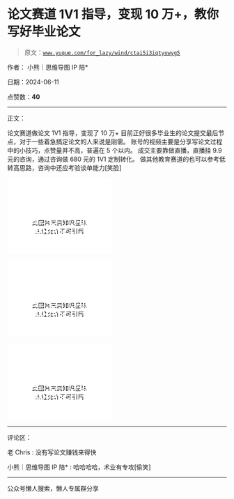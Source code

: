 # 论文赛道 1V1 指导，变现 10 万+，教你写好毕业论文

> 原文：[`www.yuque.com/for_lazy/wind/ctai5i3iqtyuwyg5`](https://www.yuque.com/for_lazy/wind/ctai5i3iqtyuwyg5)

作者： 小熊｜思维导图 IP 陪*

日期：2024-06-11

点赞数：**40**

* * *

正文：

论文赛道做论文 1V1 指导，变现了 10 万+ 目前正好很多毕业生的论文提交最后节点，对于一些着急搞定论文的人来说是刚需。
账号的视频主要是分享写论文过程中的小技巧，点赞量并不高，普遍在 5 个以内。 成交主要靠做直播，直播挂 9.9 元的咨询，通过咨询做 680 元的 1V1 定制转化。
做其他教育赛道的也可以参考低转高思路，咨询中还应考验谈单能力[笑脸]

![](img/1615ec5b80453fbc2d18aa5bf7cadcda.png)

![](img/e7b61a9f28afcd2687c2929a011510e2.png)

![](img/7abc3543ad8821bebfda7285b113a139.png)

* * *

评论区：

老 Chris : 没有写论文赚钱来得快

小熊｜思维导图 IP 陪* : 哈哈哈哈，术业有专攻[偷笑]

* * *

公众号懒人搜索，懒人专属群分享